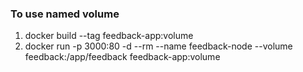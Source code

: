 ### To use named volume
1. docker build --tag feedback-app:volume
2. docker run -p 3000:80 -d --rm --name feedback-node --volume feedback:/app/feedback feedback-app:volume